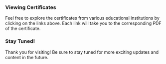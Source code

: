 ### Viewing Certificates

Feel free to explore the certificates from various educational institutions by clicking on the links above. Each link will take you to the corresponding PDF of the certificate.

### Stay Tuned!

Thank you for visiting! Be sure to stay tuned for more exciting updates and content in the future.
